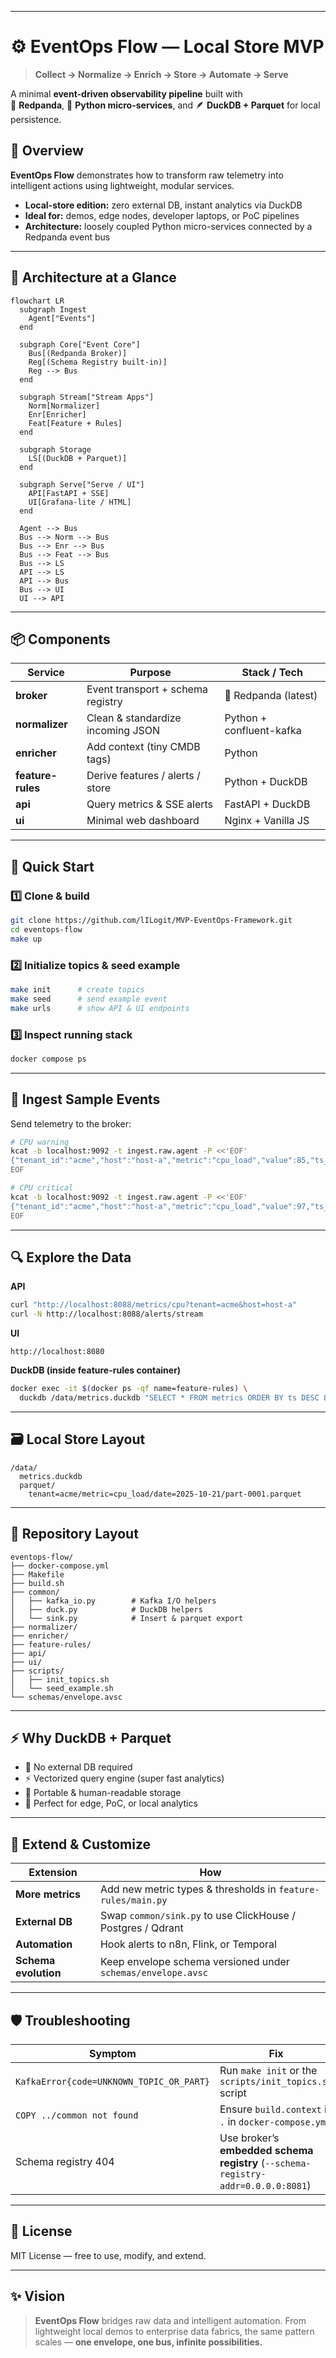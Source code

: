 
---

# ⚙️ EventOps Flow — Local Store MVP

> **Collect → Normalize → Enrich → Store → Automate → Serve**

A minimal **event-driven observability pipeline** built with  
🦄 **Redpanda**, 🐍 **Python micro-services**, and 🪶 **DuckDB + Parquet** for local persistence.

## 🧭 Overview

**EventOps Flow** demonstrates how to transform raw telemetry into intelligent actions using lightweight, modular services.

- **Local-store edition:** zero external DB, instant analytics via DuckDB  
- **Ideal for:** demos, edge nodes, developer laptops, or PoC pipelines  
- **Architecture:** loosely coupled Python micro-services connected by a Redpanda event bus

---

## 🧩 Architecture at a Glance

```mermaid
flowchart LR
  subgraph Ingest
    Agent["Events"]
  end

  subgraph Core["Event Core"]
    Bus[(Redpanda Broker)]
    Reg[(Schema Registry built-in)]
    Reg --> Bus
  end

  subgraph Stream["Stream Apps"]
    Norm[Normalizer]
    Enr[Enricher]
    Feat[Feature + Rules]
  end

  subgraph Storage
    LS[(DuckDB + Parquet)]
  end

  subgraph Serve["Serve / UI"]
    API[FastAPI + SSE]
    UI[Grafana-lite / HTML]
  end

  Agent --> Bus
  Bus --> Norm --> Bus
  Bus --> Enr --> Bus
  Bus --> Feat --> Bus
  Bus --> LS
  API --> LS
  API --> Bus
  Bus --> UI
  UI --> API
````

---

## 📦 Components

| Service           | Purpose                           | Stack / Tech             |
| ----------------- | --------------------------------- | ------------------------ |
| **broker**        | Event transport + schema registry | 🦄 Redpanda (latest)     |
| **normalizer**    | Clean & standardize incoming JSON | Python + confluent-kafka |
| **enricher**      | Add context (tiny CMDB tags)      | Python                   |
| **feature-rules** | Derive features / alerts / store  | Python + DuckDB          |
| **api**           | Query metrics & SSE alerts        | FastAPI + DuckDB         |
| **ui**            | Minimal web dashboard             | Nginx + Vanilla JS       |

---

## 🚀 Quick Start

### 1️⃣  Clone & build

```bash
git clone https://github.com/lILogit/MVP-EventOps-Framework.git
cd eventops-flow
make up
```

### 2️⃣  Initialize topics & seed example

```bash
make init      # create topics
make seed      # send example event
make urls      # show API & UI endpoints
```

### 3️⃣  Inspect running stack

```bash
docker compose ps
```

---

## 🧪 Ingest Sample Events

Send telemetry to the broker:

```bash
# CPU warning
kcat -b localhost:9092 -t ingest.raw.agent -P <<'EOF'
{"tenant_id":"acme","host":"host-a","metric":"cpu_load","value":85,"ts_event":"2025-10-21T10:00:00Z","unit":"percent","tags":{"env":"prod"}}
EOF

# CPU critical
kcat -b localhost:9092 -t ingest.raw.agent -P <<'EOF'
{"tenant_id":"acme","host":"host-a","metric":"cpu_load","value":97,"ts_event":"2025-10-21T10:05:00Z","unit":"percent","tags":{"env":"prod"}}
EOF
```

---

## 🔍 Explore the Data

**API**

```bash
curl "http://localhost:8088/metrics/cpu?tenant=acme&host=host-a"
curl -N http://localhost:8088/alerts/stream
```

**UI**

```
http://localhost:8080
```

**DuckDB (inside feature-rules container)**

```bash
docker exec -it $(docker ps -qf name=feature-rules) \
  duckdb /data/metrics.duckdb "SELECT * FROM metrics ORDER BY ts DESC LIMIT 5;"
```

---

## 🗃️ Local Store Layout

```
/data/
  metrics.duckdb
  parquet/
    tenant=acme/metric=cpu_load/date=2025-10-21/part-0001.parquet
```

---

## 🧰 Repository Layout

```
eventops-flow/
├── docker-compose.yml
├── Makefile
├── build.sh
├── common/
│   ├── kafka_io.py        # Kafka I/O helpers
│   ├── duck.py            # DuckDB helpers
│   └── sink.py            # Insert & parquet export
├── normalizer/
├── enricher/
├── feature-rules/
├── api/
├── ui/
├── scripts/
│   ├── init_topics.sh
│   └── seed_example.sh
└── schemas/envelope.avsc
```

---

## ⚡ Why DuckDB + Parquet

* 🔌 No external DB required
* ⚡ Vectorized query engine (super fast analytics)
* 📂 Portable & human-readable storage
* 🧠 Perfect for edge, PoC, or local analytics

---

## 🧠 Extend & Customize

| Extension            | How                                                          |
| -------------------- | ------------------------------------------------------------ |
| **More metrics**     | Add new metric types & thresholds in `feature-rules/main.py` |
| **External DB**      | Swap `common/sink.py` to use ClickHouse / Postgres / Qdrant  |
| **Automation**       | Hook alerts to n8n, Flink, or Temporal                       |
| **Schema evolution** | Keep envelope schema versioned under `schemas/envelope.avsc` |

---

## 🛡️ Troubleshooting

| Symptom                                  | Fix                                                                               |
| ---------------------------------------- | --------------------------------------------------------------------------------- |
| `KafkaError{code=UNKNOWN_TOPIC_OR_PART}` | Run `make init` or the `scripts/init_topics.sh` script                            |
| `COPY ../common not found`               | Ensure `build.context` is `.` in `docker-compose.yml`                             |
| Schema registry 404                      | Use broker’s **embedded schema registry** (`--schema-registry-addr=0.0.0.0:8081`) |

---

## 📜 License

MIT License — free to use, modify, and extend.

---

## ✨ Vision

> **EventOps Flow** bridges raw data and intelligent automation.
> From lightweight local demos to enterprise data fabrics,
> the same pattern scales — **one envelope, one bus, infinite possibilities.**

```


